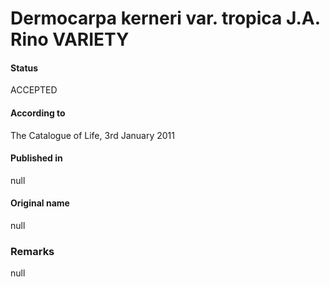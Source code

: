 Dermocarpa kerneri var. tropica J.A. Rino VARIETY
=======

#### Status
ACCEPTED

#### According to
The Catalogue of Life, 3rd January 2011

#### Published in
null

#### Original name
null

### Remarks
null